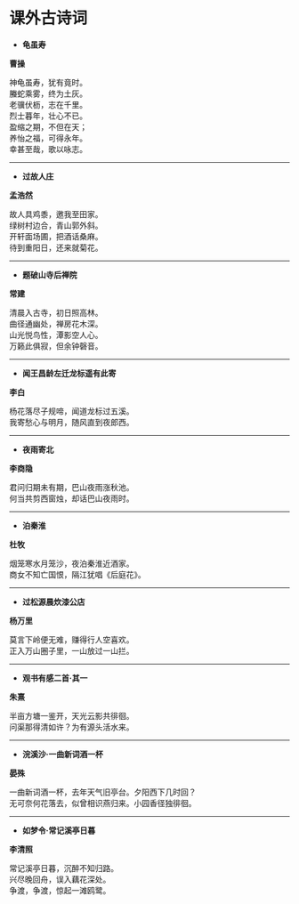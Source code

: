 # 课外古诗词

- **龟虽寿**

**曹操**

神龟虽寿，犹有竟时。   
螣蛇乘雾，终为土灰。   
老骥伏枥，志在千里。   
烈士暮年，壮心不已。   
盈缩之期，不但在天；   
养怡之福，可得永年。   
幸甚至哉，歌以咏志。   

---

- **过故人庄**

**孟浩然**

故人具鸡黍，邀我至田家。   
绿树村边合，青山郭外斜。   
开轩面场圃，把酒话桑麻。   
待到重阳日，还来就菊花。   

---

- **题破山寺后禅院**

**常建**

清晨入古寺，初日照高林。   
曲径通幽处，禅房花木深。   
山光悦鸟性，潭影空人心。   
万籁此俱寂，但余钟磬音。   

---

- **闻王昌龄左迁龙标遥有此寄**

**李白**

杨花落尽子规啼，闻道龙标过五溪。   
我寄愁心与明月，随风直到夜郎西。   

---

- **夜雨寄北**

**李商隐**

君问归期未有期，巴山夜雨涨秋池。   
何当共剪西窗烛，却话巴山夜雨时。  

---

- **泊秦淮**

**杜牧**

烟笼寒水月笼沙，夜泊秦淮近酒家。  
商女不知亡国恨，隔江犹唱《后庭花》。  

---

- **过松源晨炊漆公店**

**杨万里**

莫言下岭便无难，赚得行人空喜欢。  
正入万山圈子里，一山放过一山拦。  

---

- **观书有感二首·其一**

**朱熹**

半亩方塘一鉴开，天光云影共徘徊。  
问渠那得清如许？为有源头活水来。  

---

- **浣溪沙·一曲新词酒一杯**

**晏殊**

一曲新词酒一杯，去年天气旧亭台。夕阳西下几时回？  
无可奈何花落去，似曾相识燕归来。小园香径独徘徊。  

---

- **如梦令·常记溪亭日暮**

**李清照**

常记溪亭日暮，沉醉不知归路。  
兴尽晚回舟，误入藕花深处。  
争渡，争渡，惊起一滩鸥鹭。  

